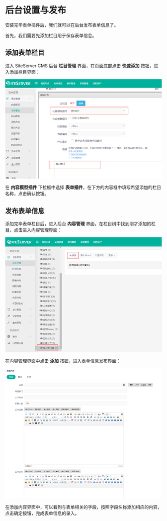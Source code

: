 # 后台设置与发布

安装完毕表单插件后，我们就可以在后台发布表单信息了。

首先，我们需要先添加栏目用于保存表单信息。

## 添加表单栏目

进入 SiteServer CMS 后台 **栏目管理** 界面，在页面底部点击 **快速添加** 按钮，进入添加栏目界面：

![](assets/background/01.png)

在 **内容模型插件** 下拉框中选择 **表单插件**，在下方的内容框中填写希望添加的栏目名称，点击确认按钮。

## 发布表单信息

添加完毕表单栏目后，进入后台 **内容管理** 界面，在栏目树中找到刚才添加的栏目，点击进入内容管理界面：

![](assets/background/02.png)

在内容管理界面中点击 **添加** 按钮，进入表单信息发布界面：

![](assets/background/03.png)

在添加内容界面中，可以看到与表单相关的字段，按照字段名称添加相应的内容，点击确定按钮，完成表单信息的录入。
